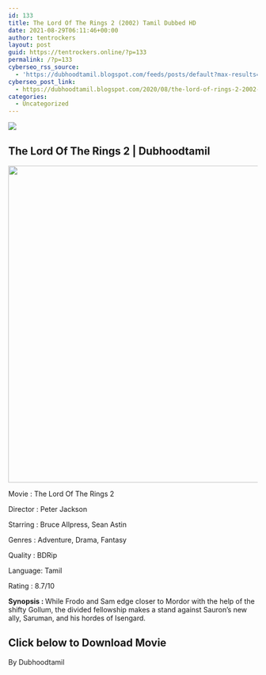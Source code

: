 ```yaml
---
id: 133
title: The Lord Of The Rings 2 (2002) Tamil Dubbed HD
date: 2021-08-29T06:11:46+00:00
author: tentrockers
layout: post
guid: https://tentrockers.online/?p=133
permalink: /?p=133
cyberseo_rss_source:
  - 'https://dubhoodtamil.blogspot.com/feeds/posts/default?max-results=150&start-index=151'
cyberseo_post_link:
  - https://dubhoodtamil.blogspot.com/2020/08/the-lord-of-rings-2-2002-tamil-dubbed-hd.html
categories:
  - Uncategorized
---
```

<div class="media_block">
  <img src="https://1.bp.blogspot.com/-CtstgWybS-8/XyrK5LHrk_I/AAAAAAAABAU/Zmos9AT1QdA0qUkNTSK-RecJQVrVlAqbwCLcBGAsYHQ/s72-c/images%2B%252824%2529.jpeg" class="media_thumbnail" />
</div>

## <span>The Lord Of The Rings 2 | Dubhoodtamil</span>

<div class="separator">
  <a href="https://1.bp.blogspot.com/-CtstgWybS-8/XyrK5LHrk_I/AAAAAAAABAU/Zmos9AT1QdA0qUkNTSK-RecJQVrVlAqbwCLcBGAsYHQ/s678/images%2B%252824%2529.jpeg"><img border="0" data-original-height="678" data-original-width="452" height="640" src="https://1.bp.blogspot.com/-CtstgWybS-8/XyrK5LHrk_I/AAAAAAAABAU/Zmos9AT1QdA0qUkNTSK-RecJQVrVlAqbwCLcBGAsYHQ/s640/images%2B%252824%2529.jpeg" /></a>
</div>

Movie	<span></span>:	<span></span>The Lord Of The Rings 2

<div readability="18">
  Director<span> </span>:<span> </span>Peter Jackson&nbsp;</p> 
  
  <p>
    Starring<span> </span>:<span> </span>Bruce Allpress, Sean Astin
  </p>
  
  <p>
    Genres<span> </span>:<span> </span>Adventure, Drama, Fantasy
  </p>
  
  <p>
    Quality<span> </span>:<span> </span>BDRip&nbsp;
  </p>
  
  <p>
    Language:<span> </span>Tamil&nbsp;
  </p>
  
  <p>
    Rating<span> </span>:<span> </span>8.7/10
  </p>
  
  <p>
    <b>Synopsis : </b>While Frodo and Sam edge closer to Mordor with the help of the shifty Gollum, the divided fellowship makes a stand against Sauron&#8217;s new ally, Saruman, and his hordes of Isengard.
  </p>
</div>

## <span><b>Click below to Download Movie</b></span>

By Dubhoodtamil